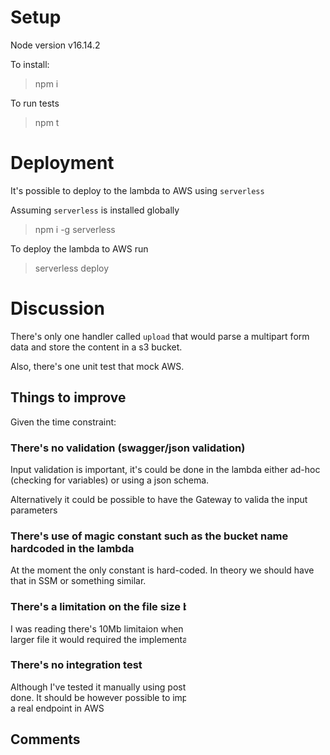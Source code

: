 # Setup

Node version v16.14.2

To install:

> npm i

To run tests

> npm t

# Deployment

It's possible to deploy to the lambda to AWS using `serverless`

Assuming `serverless` is installed globally

> npm i -g serverless

To deploy the lambda to AWS run

> serverless deploy

# Discussion

There's only one handler called `upload` that would parse a multipart form data and store the content in a s3 bucket.

Also, there's one unit test that mock AWS.

## Things to improve

Given the time constraint:

### There's no validation (swagger/json validation)

Input validation is important, it's could be done in the lambda either ad-hoc (checking for variables) or using a json schema.

Alternatively it could be possible to have the Gateway to valida the input parameters

### There's use of magic constant such as the bucket name hardcoded in the lambda

At the moment the only constant is hard-coded. In theory we should have that in SSM or something similar.

### There's a limitation on the file size by using this approach

I was reading there's 10Mb limitaion when we upload file to S3. To support larger file it would required the implementation of a signed request

### There's no integration test

Although I've tested it manually using postman there is no integragion test done. It should be however possible to implement it using axios and calling a real endpoint in AWS

## Comments

Just to be sure the code would work I decided to deploy something quick and easy to AWS, and that's why there's a `serverless.yml` file. I've tested with postman but as mentioned there's no integration tests done. Choosing the right multipart parser was somehow tricky.

A surprisingly difficult task was instead mocking the AWS libraries with jest. There are several options and I frankly struggled to make sense of the amount of information found. There are probably easier way!
